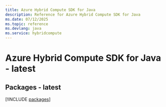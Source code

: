 ```yaml
---
title: Azure Hybrid Compute SDK for Java
description: Reference for Azure Hybrid Compute SDK for Java
ms.date: 07/12/2025
ms.topic: reference
ms.devlang: java
ms.service: hybridcompute
---
```

# Azure Hybrid Compute SDK for Java - latest
## Packages - latest
[!INCLUDE [packages](hybrid-compute-index.md)]